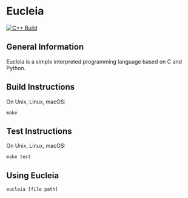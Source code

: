 Eucleia
=======

[![C++ Build](https://github.com/EdwardPalmer99/eucleia/actions/workflows/ci.yml/badge.svg)](https://github.com/EdwardPalmer99/eucleia/actions/workflows/ci.yml)

General Information
-------------------
Eucleia is a simple interpreted programming language based on C and Python.

Build Instructions
------------------
On Unix, Linux, macOS:
```
make
```

Test Instructions
------------------
On Unix, Linux, macOS:
```
make test
```

Using Eucleia
-------------
```
eucleia [file path]
```
